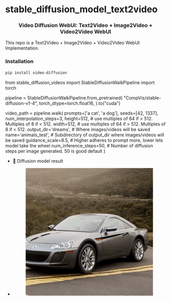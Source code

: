 # stable_diffusion_model_text2video

<div align="center">
<h3>
    Video Diffusion WebUI: Text2Video + Image2Video + Video2Video WebUI
</h3>
</div>

This repo is a Text2Video + Image2Video + Video2Video WebUI Implementation.
### Installation
```bash
pip install video-diffusion
```


from stable_diffusion_videos import StableDiffusionWalkPipeline
import torch

pipeline = StableDiffusionWalkPipeline.from_pretrained(
    "CompVis/stable-diffusion-v1-4",
    torch_dtype=torch.float16,
).to("cuda")

video_path = pipeline.walk(
    prompts=['a cat', 'a dog'],
    seeds=[42, 1337],
    num_interpolation_steps=3,
    height=512,  # use multiples of 64 if > 512. Multiples of 8 if < 512.
    width=512,   # use multiples of 64 if > 512. Multiples of 8 if < 512.
    output_dir='dreams',        # Where images/videos will be saved
    name='animals_test',        # Subdirectory of output_dir where images/videos will be saved
    guidance_scale=8.5,         # Higher adheres to prompt more, lower lets model take the wheel
    num_inference_steps=50,     # Number of diffusion steps per image generated. 50 is good default
)


- 🚀 Diffusion model result
- <p align="center">
    <img width="400" src="result.gif" alt="Mimari">
</p>
